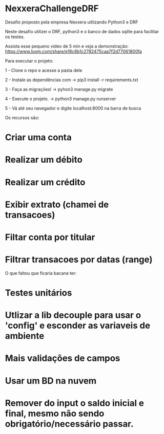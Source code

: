 # NexxeraChallengeDRF
Desafio proposto pela empresa Nexxera uitlizando Python3 e DRF

Neste desafio utilizei o DRF, python3 e o banco de dados sqlite para facilitar os testes.

Assista esse pequeno vídeo de 5 min e veja a demonstração:  https://www.loom.com/share/e18c6b1c2782475caa7f2d77061800fa

Para executar o projeto:

1 - Clone o repo e acesse a pasta dele

2 - Instale as dependências com -> pip3 install -r requirements.txt

3 - Faça as migrações! -> pyhon3 manage.py migrate

4 - Execute o projeto. -> python3 manage.py runserver

5 - Vá até seu navegador e digite localhost:8000 na barra de busca

Os recursos são:

  # Criar uma conta
  # Realizar um débito
  # Realizar um crédito
  # Exibir extrato (chamei de transacoes)
  # Filtar conta por titular
  # Filtrar transacoes por datas (range)

O que faltou  que ficaria bacana ter: 
  # Testes unitários
  # Utlizar a lib decouple para usar o 'config' e esconder as variaveis de ambiente
  # Mais validações de campos
  # Usar um BD na nuvem
  # Remover do input o saldo inicial e final, mesmo não sendo obrigatório/necessário passar.
